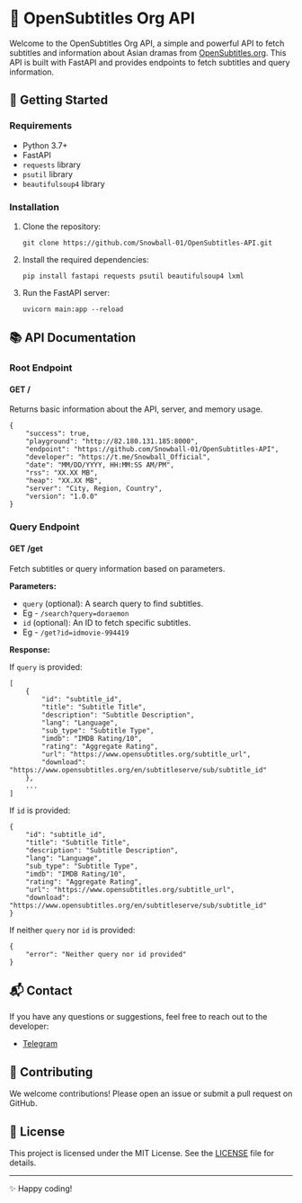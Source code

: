 📄 OpenSubtitles Org API
==================

Welcome to the OpenSubtitles Org API, a simple and powerful API to fetch subtitles and information about Asian dramas from [OpenSubtitles.org](https://www.opensubtitles.org). This API is built with FastAPI and provides endpoints to fetch subtitles and query information.

🚀 Getting Started
------------------

### Requirements

*   Python 3.7+
*   FastAPI
*   `requests` library
*   `psutil` library
*   `beautifulsoup4` library

### Installation

1.  Clone the repository:
    
        git clone https://github.com/Snowball-01/OpenSubtitles-API.git
    
2.  Install the required dependencies:
    
        pip install fastapi requests psutil beautifulsoup4 lxml
    
3.  Run the FastAPI server:
    
        uvicorn main:app --reload
    

📚 API Documentation
--------------------

### Root Endpoint

#### GET /

Returns basic information about the API, server, and memory usage.

    {
        "success": true,
        "playground": "http://82.180.131.185:8000",
        "endpoint": "https://github.com/Snowball-01/OpenSubtitles-API",
        "developer": "https://t.me/Snowball_Official",
        "date": "MM/DD/YYYY, HH:MM:SS AM/PM",
        "rss": "XX.XX MB",
        "heap": "XX.XX MB",
        "server": "City, Region, Country",
        "version": "1.0.0"
    }

### Query Endpoint

#### GET /get

Fetch subtitles or query information based on parameters.

**Parameters:**

*   `query` (optional): A search query to find subtitles.
*   Eg - `/search?query=doraemon`
*   `id` (optional): An ID to fetch specific subtitles.
*   Eg - `/get?id=idmovie-994419`

**Response:**

If `query` is provided:

    [
        {
            "id": "subtitle_id",
            "title": "Subtitle Title",
            "description": "Subtitle Description",
            "lang": "Language",
            "sub_type": "Subtitle Type",
            "imdb": "IMDB Rating/10",
            "rating": "Aggregate Rating",
            "url": "https://www.opensubtitles.org/subtitle_url",
            "download": "https://www.opensubtitles.org/en/subtitleserve/sub/subtitle_id"
        },
        ...
    ]

If `id` is provided:

    {
        "id": "subtitle_id",
        "title": "Subtitle Title",
        "description": "Subtitle Description",
        "lang": "Language",
        "sub_type": "Subtitle Type",
        "imdb": "IMDB Rating/10",
        "rating": "Aggregate Rating",
        "url": "https://www.opensubtitles.org/subtitle_url",
        "download": "https://www.opensubtitles.org/en/subtitleserve/sub/subtitle_id"
    }

If neither `query` nor `id` is provided:

    {
        "error": "Neither query nor id provided"
    }

📬 Contact
----------

If you have any questions or suggestions, feel free to reach out to the developer:

*   [Telegram](https://t.me/Snowball_Official)

🌟 Contributing
---------------

We welcome contributions! Please open an issue or submit a pull request on GitHub.

📄 License
----------

This project is licensed under the MIT License. See the [LICENSE](LICENSE) file for details.

* * *

✨ Happy coding!
